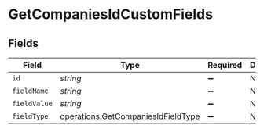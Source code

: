# GetCompaniesIdCustomFields


## Fields

| Field                                                                                    | Type                                                                                     | Required                                                                                 | Description                                                                              |
| ---------------------------------------------------------------------------------------- | ---------------------------------------------------------------------------------------- | ---------------------------------------------------------------------------------------- | ---------------------------------------------------------------------------------------- |
| `id`                                                                                     | *string*                                                                                 | :heavy_minus_sign:                                                                       | N/A                                                                                      |
| `fieldName`                                                                              | *string*                                                                                 | :heavy_minus_sign:                                                                       | N/A                                                                                      |
| `fieldValue`                                                                             | *string*                                                                                 | :heavy_minus_sign:                                                                       | N/A                                                                                      |
| `fieldType`                                                                              | [operations.GetCompaniesIdFieldType](../../models/operations/getcompaniesidfieldtype.md) | :heavy_minus_sign:                                                                       | N/A                                                                                      |